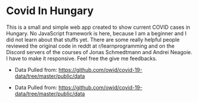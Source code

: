 # Covid In Hungary
This is a small and simple web app created to show current COVID cases in Hungary. No JavaScript framework is here, because I am a beginner and I did not learn about that stuffs yet. There are some really helpful people reviewed the original code in reddt at r/learnprogramming and on the Discord servers of the courses of Jonas Schmedtmann and Andrei Neagoie. I have to make it responsive. Feel free the give me feedbacks.

- Data Pulled from: https://github.com/owid/covid-19-data/tree/master/public/data

- Data Pulled from: https://github.com/owid/covid-19-data/tree/master/public/data
